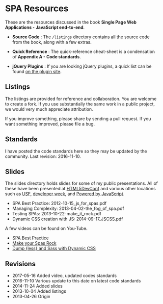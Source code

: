 # SPA Resources
These are the resources discussed in the book 
**Single Page Web Applications - JavaScript end-to-end**.

- **Source Code** : The `/listings` directory contains all the source code
from the book, along with a few extras.

- **Quick Reference** : The quick-reference cheat-sheet is a condensation of 
**Appendix A - Code standards**.

- **jQuery Plugins** : If you are looking jQuery plugins, a quick list can be found
[on the plugin site](http://plugins.jquery.com/?s=mikowskihttp://plugins.jquery.com/?s=mikowski).

## Listings
The listings are provided for reference and collaboration.
You are welcome to create a fork. If you use substantially
the same work in a public project, we would very much appreciate
attribution.

If you improve something, please share by sending a pull request.
If you want something improved, please file a bug.

## Standards
I have posted the code standards here so they may be updated by the
community. Last revision: 2016-11-10.

## Slides
The slides directory holds slides for some of my public presentations.  All of these
have been presented at [HTML5DevConf](http://html5devconf.com/) and various
other locations such as [USF](http://www.usfca.edu/), 
[developer week](http://developerweek.com/), and [Powered by
JavaScript](http://www.manning.com/poweredbyjavascript/).


- SPA Best Practice: 2012-10-15\_js\_for\_spas.pdf
- Managing Complexity: 2013-04-02-the\_fog\_of\_spa.pdf
- Testing SPAs: 2013-10-22-make\_it\_rock.pdf
- Dynamic CSS creation with JS: 2014-09-17\_JSCSS.pdf

A few videos can be found on You-Tube.

- [SPA Best Practice](https://www.youtube.com/watch?v=OrIFaWJ9Glo)
- [Make your Spas Rock](https://www.youtube.com/watch?v=aoH0J6lL2w0)
- [Dump {less} and Sass with Dynamic CSS](https://www.youtube.com/watch?v=rnkMjzhxw4s)

## Revisions
- 2017-05-16 Added video, updated codes standards
- 2016-11-10 Various update to this date on latest code standards
- 2014-11-24 Added slides
- 2013-10-04 Added listings
- 2013-04-26 Origin
